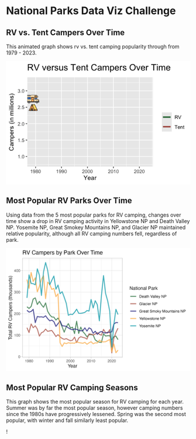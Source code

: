 # National Parks Data Viz Challenge

## RV vs. Tent Campers Over Time
This animated graph shows rv vs. tent camping popularity through from 1979 - 2023.

![1image](https://github.com/izsuu/nationalparks/blob/main/RV%20versus%20Tent.gif)

## Most Popular RV Parks Over Time
Using data from the 5 most popular parks for RV camping, changes over time show a drop in RV camping activity in Yellowstone NP and Death Valley NP. Yosemite NP, Great Smokey Mountains NP, and Glacier NP maintained relative popularity, although all RV camping numbers fell, regardless of park.

![2image](https://github.com/izsuu/nationalparks/blob/main/RV%20campers%20by%20Park%20Over%20Time.png)

## Most Popular RV Camping Seasons

This graph shows the most popular season for RV camping for each year. Summer was by far the most popular season, however camping numbers since the 1980s have progressively lessened. Spring was the second most popular, with winter and fall similarly least popular. 

!
